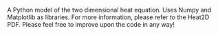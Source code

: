 A Python model of the two dimensional heat equation. Uses Numpy and Matplotlib as libraries. For more information, please refer to the Heat2D PDF. Please feel free to improve upon the code in any way!
